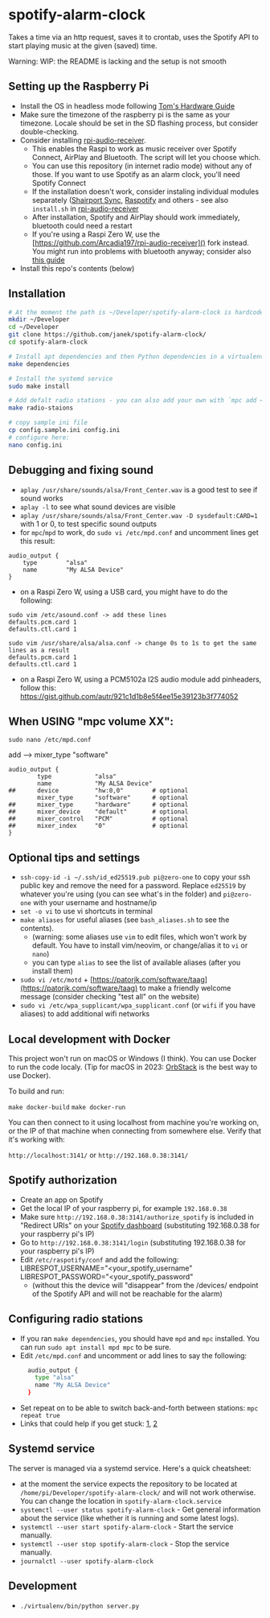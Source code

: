 # spotify-alarm-clock

Takes a time via an http request, saves it to crontab, uses the Spotify API to start playing music at the given (saved) time.

Warning: WIP: the README is lacking and the setup is not smooth

## Setting up the Raspberry Pi

- Install the OS in headless mode following [Tom's Hardware Guide](https://www.tomshardware.com/reviews/raspberry-pi-headless-setup-how-to,6028.html)
- Make sure the timezone of the raspberry pi is the same as your timezone. Locale should be set in the SD flashing process, but consider double-checking.
- Consider installing [rpi-audio-receiver](https://github.com/nicokaiser/rpi-audio-receiver).
  - This enables the Raspi to work as music receiver over Spotify Connect, AirPlay and Bluetooth. The script will let you choose which.
  - You can use this repository (in internet radio mode) without any of those. If you want to use Spotify as an alarm clock, you'll need Spotify Connect
  - If the installation doesn't work, consider instaling individual modules separately ([Shairport Sync](https://github.com/mikebrady/shairport-sync/), [Raspotify](https://github.com/dtcooper/raspotify) and others - see also `install.sh` in [rpi-audio-receiver](https://github.com/nicokaiser/rpi-audio-receiver)
  - After installation, Spotify and AirPlay should work immediately, bluetooth could need a restart
  - If you're using a Raspi Zero W, use the [https://github.com/Arcadia197/rpi-audio-receiver]() fork instead. You might run into problems with bluetooth anyway; consider also [this guide](https://gist.github.com/actuino/9548329d1bba6663a63886067af5e4cb)
- Install this repo's contents (below)

## Installation

```bash
# At the moment the path is ~/Developer/spotify-alarm-clock is hardcoded in `spotify-alam-clock.service`, so it's easiest to use it until that's improved
mkdir ~/Developer
cd ~/Developer
git clone https://github.com/janek/spotify-alarm-clock/
cd spotify-alarm-clock

# Install apt dependencies and then Python dependencies in a virtualenv
make dependencies

# Install the systemd service
sudo make install

# Add defalt radio stations - you can also add your own with `mpc add <stream link>`
make radio-staions

# copy sample ini file
cp config.sample.ini config.ini
# configure here:
nano config.ini

```

## Debugging and fixing sound

- `aplay /usr/share/sounds/alsa/Front_Center.wav` is a good test to see if sound works
- `aplay -l` to see what sound devices are visible
- `aplay /usr/share/sounds/alsa/Front_Center.wav -D sysdefault:CARD=1` with 1 or 0, to test specific sound outputs
- for `mpc`/`mpd` to work, do `sudo vi /etc/mpd.conf` and uncomment lines get this result:

```
audio_output {
	type		"alsa"
	name		"My ALSA Device"
}
```

- on a Raspi Zero W, using a USB card, you might have to do the following:

```
sudo vim /etc/asound.conf -> add these lines
defaults.pcm.card 1
defaults.ctl.card 1
```

```
sudo vim /usr/share/alsa/alsa.conf -> change 0s to 1s to get the same lines as a result
defaults.pcm.card 1
defaults.ctl.card 1
```
- on a Raspi Zero W, using a PCM5102a I2S audio module add pinheaders, follow this:
https://gist.github.com/autr/921c1d1b8e5f4ee15e39123b3f774052

## When USING "mpc volume XX":
```
sudo nano /etc/mpd.conf
```
add --> mixer_type "software"

```
audio_output {
        type            "alsa"
        name            "My ALSA Device"
##      device          "hw:0,0"        # optional
        mixer_type      "software"      # optional
##      mixer_type      "hardware"      # optional
##      mixer_device    "default"       # optional
##      mixer_control   "PCM"           # optional
##      mixer_index     "0"             # optional
}
```
## Optional tips and settings

- `ssh-copy-id -i ~/.ssh/id_ed25519.pub pi@zero-one` to copy your ssh public key and remove the need for a password. Replace `ed25519` by whatever you're using (you can see what's in the folder) and `pi@zero-one` with your username and hostname/ip
- `set -o vi` to use vi shortcuts in terminal
- `make aliases` for useful aliases (see `bash_aliases.sh` to see the contents).
  - (warning: some aliases use `vim` to edit files, which won't work by default. You have to install vim/neovim, or change/alias it to `vi` or `nano`)
  - you can type `alias` to see the list of available aliases (after you install them)
- `sudo vi /etc/motd` + [https://patorjk.com/software/taag](https://patorjk.com/software/taag) to make a friendly welcome message (consider checking "test all" on the website)
- `sudo vi /etc/wpa_supplicant/wpa_supplicant.conf` (or `wifi` if you have aliases) to add additional wifi networks

## Local development with Docker

This project won't run on macOS or Windows (I think). You can use Docker to run the code localy. (Tip for macOS in 2023: [OrbStack](https://orbstack.dev/) is the best way to use Docker).

To build and run:

`make docker-build`
`make docker-run`

You can then connect to it using localhost from machine you're working on, or the IP of that machine when connecting from somewhere else. Verify that it's working with:

`http://localhost:3141/` or `http://192.168.0.38:3141/`

## Spotify authorization

- Create an app on Spotify
- Get the local IP of your raspberry pi, for example `192.168.0.38`
- Make sure `http://192.168.0.38:3141/authorize_spotify` is included in "Redirect URIs" on your [Spotify dashboard](https://developer.spotify.com/dashboard/) (substituting 192.168.0.38 for your raspberry pi's IP)
- Go to `http://192.168.0.38:3141/login` (substituting 192.168.0.38 for your raspberry pi's IP)
- Edit `/etc/raspotify/conf` and add the following:
  LIBRESPOT_USERNAME="<your_spotify_username"
  LIBRESPOT_PASSWORD="<your_spotify_password"
  - (without this the device will "disappear" from the /devices/ endpoint of the Spotify API and will not be reachable for the alarm)

## Configuring radio stations

- If you ran `make dependencies`, you should have `mpd` and `mpc` installed. You can run `sudo apt install mpd mpc` to be sure.
- Edit `/etc/mpd.conf` and uncomment or add lines to say the following:
  ```sh
    audio_output {
      type "alsa"
      name "My ALSA Device"
    }
  ```
- Set repeat on to be able to switch back-and-forth between stations: `mpc repeat true`
- Links that could help if you get stuck: [1](https://www.rohberg.ch/de/blog/radio-streaming-with-a-raspberry-pi), [2](https://www.lesbonscomptes.com/pages/raspmpd.html)

## Systemd service

The server is managed via a systemd service. Here's a quick cheatsheet:

- at the moment the service expects the repository to be located at `/home/pi/Developer/spotify-alarm-clock/` and will not work otherwise. You can change the location in `spotify-alarm-clock.service`
- `systemctl --user status spotify-alarm-clock` - Get general information about the service (like whether it is running and some latest logs).
- `systemctl --user start spotify-alarm-clock` - Start the service manually.
- `systemctl --user stop spotify-alarm-clock` - Stop the service manually.
- `journalctl --user spotify-alarm-clock`

## Development

- `./virtualenv/bin/python server.py`
